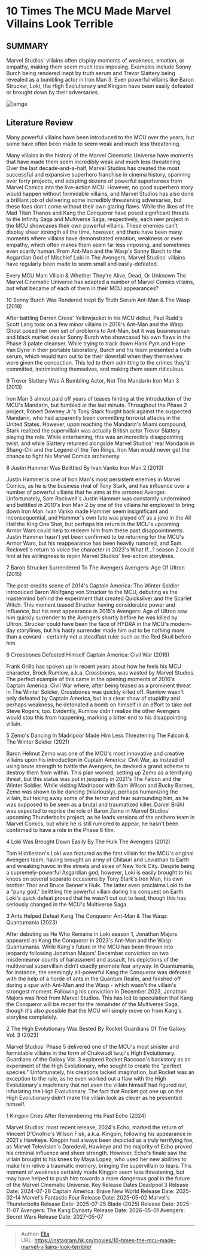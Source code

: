 # 10 Times The MCU Made Marvel Villains Look Terrible


## SUMMARY 


 Marvel Studios&#39; villains often display moments of weakness, emotion, or empathy, making them seem much less imposing. 
 Examples include Sonny Burch being rendered inept by truth serum and Trevor Slattery being revealed as a bumbling actor in 
Iron Man 3. 
 Even powerful villains like Baron Strucker, Loki, the High Evolutionary and Kingpin have been easily defeated or brought down by their adversaries. 

![iamge](https://static1.srcdn.com/wordpress/wp-content/uploads/2024/01/kingpin-kang-the-conqueror-and-trevor-slattery-in-the-mcu.jpg)

## Literature Review

Many powerful villains have been introduced to the MCU over the years, but some have often been made to seem weak and much less threatening.




Many villains in the history of the Marvel Cinematic Universe have moments that have made them seem incredibly weak and much less threatening. Over the last decade-and-a-half, Marvel Studios has created the most successful and expansive superhero franchise in cinema history, spanning over forty projects, and adapting dozens of powerful superheroes from Marvel Comics into the live-action MCU. However, no good superhero story would happen without formidable villains, and Marvel Studios has also done a brilliant job of delivering some incredibly threatening adversaries, but these foes don&#39;t come without their own glaring flaws.
While the likes of the Mad Titan Thanos and Kang the Conqueror have posed significant threats to the Infinity Saga and Multiverse Saga, respectively, each new project in the MCU showcases their own powerful villains. These enemies can&#39;t display sheer strength all the time, however, and there have been many moments where villains have demonstrated emotion, weakness or even empathy, which often makes them seem far less imposing, and sometimes even scarily human. From Ant-Man and the Wasp&#39;s Sonny Burch to the Asgardian God of Mischief Loki in The Avengers, Marvel Studios&#39; villains have regularly been made to seem small and easily-defeated.
            
 
 Every MCU Main Villain &amp; Whether They&#39;re Alive, Dead, Or Unknown 
The Marvel Cinematic Universe has adapted a number of Marvel Comics villains, but what became of each of them in their MCU appearances?












 








 10  Sonny Burch Was Rendered Inept By Truth Serum 
Ant-Man &amp; The Wasp (2018)
        

After battling Darren Cross&#39; Yellowjacket in his MCU debut, Paul Rudd&#39;s Scott Lang took on a few minor villains in 2018&#39;s Ant-Man and the Wasp. Ghost posed her own set of problems to Ant-Man, but it was businessman and black market dealer Sonny Burch who showcased his own flaws in the Phase 3 palate cleanser. While trying to track down Hank Pym and Hope Van Dyne in their portable laboratory, Burch and his team presented a truth serum, which would turn out to be their downfall when they themselves were given the concoction. This led to them admitting to the crimes they&#39;d committed, incriminating themselves, and making them seem ridiculous.





 9  Trevor Slattery Was A Bumbling Actor, Not The Mandarin 
Iron Man 3 (2013)
        

Iron Man 3 almost paid off years of teases hinting at the introduction of the MCU&#39;s Mandarin, but fumbled at the last minute. Throughout the Phase 2 project, Robert Downey Jr.&#39;s Tony Stark fought back against the suspected Mandarin, who had apparently been committing terrorist attacks in the United States. However, upon reaching the Mandarin&#39;s Miami compound, Stark realized the supervillain was actually British actor Trevor Slattery playing the role. While entertaining, this was an incredibly disappointing twist, and while Slattery returned alongside Marvel Studios&#39; real Mandarin in Shang-Chi and the Legend of the Ten Rings, Iron Man would never get the chance to fight his Marvel Comics archenemy.





 8  Justin Hammer Was Belittled By Ivan Vanko 
Iron Man 2 (2010)


 







Justin Hammer is one of Iron Man&#39;s most persistent enemies in Marvel Comics, as he is the business rival of Tony Stark, and has influence over a number of powerful villains that he aims at the armored Avenger. Unfortunately, Sam Rockwell&#39;s Justin Hammer was constantly undermined and belittled in 2010&#39;s Iron Man 2 by one of the villains he employed to bring down Iron Man. Ivan Vanko made Hammer seem insignificant and inconsequential, and Hammer&#39;s own fate was played off as a joke in the All Hail the King One Shot, but perhaps his return in the MCU&#39;s upcoming Armor Wars could help to redeem him from these past disappointments.
Justin Hammer hasn&#39;t yet been confirmed to be returning for the MCU&#39;s Armor Wars, but his reappearance has been heavily rumored, and Sam Rockwell&#39;s return to voice the character in 2023&#39;s What If...? season 2 could hint at his willingness to rejoin Marvel Studios&#39; live-action storylines. 






 7  Baron Strucker Surrendered To The Avengers 
Avengers: Age Of Ultron (2015)
        

The post-credits scene of 2014&#39;s Captain America: The Winter Soldier introduced Baron Wolfgang von Strucker to the MCU, debuting as the mastermind behind the experiment that created Quicksilver and the Scarlet Witch. This moment teased Strucker having considerable power and influence, but his next appearance in 2015&#39;s Avengers: Age of Ultron saw him quickly surrender to the Avengers shortly before he was killed by Ultron. Strucker could have been the face of HYDRA in the MCU&#39;s modern-day storylines, but his hasty surrender made him out to be nothing more than a coward - certainly not a steadfast ruler such as the Red Skull before him.





 6  Crossbones Defeated Himself 
Captain America: Civil War (2016)
        

Frank Grillo has spoken up in recent years about how he feels his MCU character, Brock Rumlow, a.k.a. Crossbones, was wasted by Marvel Studios. The perfect example of this came in the opening moments of 2016&#39;s Captain America: Civil War where, after being teased as a prominent threat in The Winter Soldier, Crossbones was quickly killed off. Rumlow wasn&#39;t only defeated by Captain America, but in a clear show of stupidity and perhaps weakness, he detonated a bomb on himself in an effort to take out Steve Rogers, too. Evidently, Rumlow didn&#39;t realize the other Avengers would stop this from happening, marking a bitter end to his disappointing villain.





 5  Zemo&#39;s Dancing In Madripoor Made Him Less Threatening 
The Falcon &amp; The Winter Soldier (2021)
        

Baron Helmut Zemo was one of the MCU&#39;s most innovative and creative villains upon his introduction in Captain America: Civil War, as instead of using brute strength to battle the Avengers, he devised a grand scheme to destroy them from within. This plan worked, setting up Zemo as a terrifying threat, but this status was put in jeopardy in 2021&#39;s The Falcon and the Winter Soldier. While visiting Madripoor with Sam Wilson and Bucky Barnes, Zemo was shown to be dancing (hilariously), perhaps humanizing the villain, but taking away some of the terror and fear surrounding him, as he was supposed to be seen as a brutal and traumatized killer.
Daniel Brühl was expected to reprise the role of Baron Zemo in Marvel Studios&#39; upcoming Thunderbolts project, as he leads versions of the antihero team in Marvel Comics, but while he is still rumored to appear, he hasn&#39;t been confirmed to have a role in the Phase 6 film. 






 4  Loki Was Brought Down Easily By The Hulk 
The Avengers (2012)


 







Tom Hiddleston&#39;s Loki was featured as the first villain for the MCU&#39;s original Avengers team, having brought an army of Chitauri and Leviathan to Earth and wreaking havoc in the streets and skies of New York City. Despite being a supremely-powerful Asgardian god, however, Loki is easily brought to his knees on several separate occasions by Tony Stark&#39;s Iron Man, his own brother Thor and Bruce Banner&#39;s Hulk. The latter even proclaims Loki to be a &#34;puny god,&#34; belittling the powerful villain during his conquest on Earth. Loki&#39;s quick defeat proved that he wasn&#39;t cut out to lead, though this has seriously changed in the MCU&#39;s Multiverse Saga.





 3  Ants Helped Defeat Kang The Conqueror 
Ant-Man &amp; The Wasp: Quantumania (2023)
        

After debuting as He Who Remains in Loki season 1, Jonathan Majors appeared as Kang the Conqueror in 2023&#39;s Ant-Man and the Wasp: Quantumania. While Kang&#39;s future in the MCU has been thrown into jeopardy following Jonathan Majors&#39; December conviction on two misdemeanor counts of harassment and assault, his depictions of the multiversal supervillain didn&#39;t exactly promote fear anyway. In Quantumania, for instance, the seemingly all-powerful Kang the Conqueror was defeated with the help of a horde of ants in the Quantum Realm, and finished off during a spar with Ant-Man and the Wasp - which wasn&#39;t the villain&#39;s strongest moment.
Following his conviction in December 2023, Jonathan Majors was fired from Marvel Studios. This has led to speculation that Kang the Conqueror will be recast for the remainder of the Multiverse Saga, though it&#39;s also possible that the MCU will simply move on from Kang&#39;s storyline completely. 






 2  The High Evolutionary Was Bested By Rocket 
Guardians Of The Galaxy Vol. 3 (2023)
        

Marvel Studios&#39; Phase 5 delivered one of the MCU&#39;s most sinister and formidable villains in the form of Chukwudi Iwuji&#39;s High Evolutionary. Guardians of the Galaxy Vol. 3 explored Rocket Raccoon&#39;s backstory as an experiment of the High Evolutionary, who sought to create the &#34;perfect species.&#34; Unfortunately, his creations lacked imagination, but Rocket was an exception to the rule, as he even worked out a flaw with the High Evolutionary&#39;s machinery that not even the villain himself had figured out, infuriating the High Evolutionary. The fact that Rocket got one up on the High Evolutionary didn&#39;t make the villain look as clever as he presented himself.





 1  Kingpin Cries After Remembering His Past 
Echo (2024)


 







Marvel Studios&#39; most recent release, 2024&#39;s Echo, marked the return of Vincent D&#39;Onofrio&#39;s Wilson Fisk, a.k.a. Kingpin, following his appearance in 2021&#39;s Hawkeye. Kingpin had always been depicted as a truly terrifying foe, as Marvel Television&#39;s Daredevil, Hawkeye and the majority of Echo proved his criminal influence and sheer strength. However, Echo&#39;s finale saw the villain brought to his knees by Maya Lopez, who used her new abilities to make him relive a traumatic memory, bringing the supervillain to tears. This moment of weakness certainly made Kingpin seem less threatening, but may have helped to push him towards a more dangerous goal in the future of the Marvel Cinematic Universe.
   Key Release Dates             Deadpool 3 Release Date: 2024-07-26                   Captain America: Brave New World Release Date: 2025-02-14                  Marvel&#39;s Fantastic Four Release Date: 2025-05-02                  Marvel&#39;s Thunderbolts Release Date: 2025-07-25                  Blade (2025) Release Date: 2025-11-07                  Avengers: The Kang Dynasty  Release Date: 2026-05-01                   Avengers: Secret Wars Release Date: 2027-05-07      

---

> Author: [Ella](https://instagram.hk.cn/)  
> URL: https://instagram.hk.cn/movies/10-times-the-mcu-made-marvel-villains-look-terrible/  

